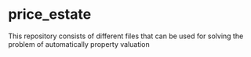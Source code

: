 # price_estate
This repository consists of different files that can be used for solving the problem of automatically property valuation
